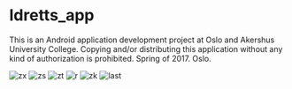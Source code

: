 # Idretts_app
This is an Android application development
project at Oslo and Akershus University College.
 Copying and/or distributing this application without 
any kind of authorization is prohibited.
Spring of 2017. Oslo.

![zx](https://user-images.githubusercontent.com/9350798/144773781-5bb47f82-de8e-4e7c-8573-f6640eea662e.jpg)
![zs](https://user-images.githubusercontent.com/9350798/144773783-9706e742-2c95-4304-88f7-5a049fb91df1.jpg)
![zt](https://user-images.githubusercontent.com/9350798/144773785-5ec58c5e-a256-4118-908d-3322d3a83259.png)
![r](https://user-images.githubusercontent.com/9350798/144773798-f060e904-c796-499c-86a0-f737247cf8f6.JPG)
![zk](https://user-images.githubusercontent.com/9350798/144773801-30293ca1-25a4-4298-93a5-bd5ce9cb745f.JPG)
![last](https://user-images.githubusercontent.com/9350798/144773805-884f4eec-0cf3-4afc-817b-4395cfac910f.JPG)
